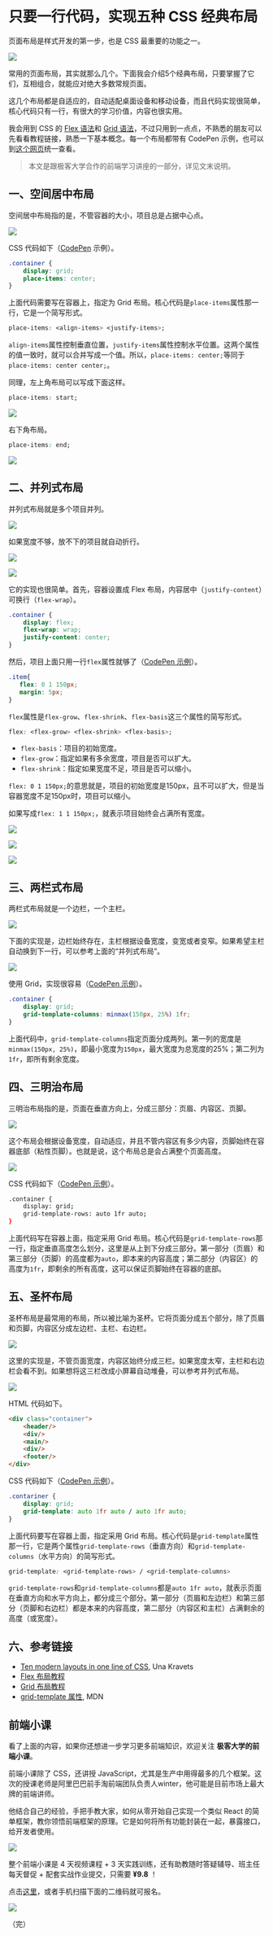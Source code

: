 # 只要一行代码，实现五种 CSS 经典布局

页面布局是样式开发的第一步，也是 CSS 最重要的功能之一。

![](https://www.wangbase.com/blogimg/asset/202008/bg2020080719.jpg)

常用的页面布局，其实就那么几个。下面我会介绍5个经典布局，只要掌握了它们，互相组合，就能应对绝大多数常规页面。

这几个布局都是自适应的，自动适配桌面设备和移动设备，而且代码实现很简单，核心代码只有一行，有很大的学习价值，内容也很实用。

我会用到 CSS 的 [Flex 语法](http://www.ruanyifeng.com/blog/2015/07/flex-grammar.html)和 [Grid 语法](http://www.ruanyifeng.com/blog/2019/03/grid-layout-tutorial.html)，不过只用到一点点，不熟悉的朋友可以先看看教程链接，熟悉一下基本概念。每一个布局都带有 CodePen 示例，也可以到[这个网页](https://1linelayouts.glitch.me/)统一查看。

> 本文是跟极客大学合作的前端学习讲座的一部分，详见文末说明。

## 一、空间居中布局

空间居中布局指的是，不管容器的大小，项目总是占据中心点。

![](https://www.wangbase.com/blogimg/asset/202008/bg2020080703.jpg)

CSS 代码如下（[CodePen](https://codepen.io/una/pen/YzyYbBx) 示例）。

```css
.container {
    display: grid;
    place-items: center;
} 
```

上面代码需要写在容器上，指定为 Grid 布局。核心代码是`place-items`属性那一行，它是一个简写形式。

```css
place-items: <align-items> <justify-items>;
```

`align-items`属性控制垂直位置，`justify-items`属性控制水平位置。这两个属性的值一致时，就可以合并写成一个值。所以，`place-items: center;`等同于`place-items: center center;`。

同理，左上角布局可以写成下面这样。

```css
place-items: start;
```

![](https://www.wangbase.com/blogimg/asset/202008/bg2020080704.jpg)

右下角布局。

```css
place-items: end;
```

![](https://www.wangbase.com/blogimg/asset/202008/bg2020080705.jpg)


## 二、并列式布局

并列式布局就是多个项目并列。

![](https://www.wangbase.com/blogimg/asset/202008/bg2020080706.jpg)

如果宽度不够，放不下的项目就自动折行。

![](https://www.wangbase.com/blogimg/asset/202008/bg2020080707.jpg)

![](https://www.wangbase.com/blogimg/asset/202008/bg2020080708.jpg)

它的实现也很简单。首先，容器设置成 Flex 布局，内容居中（`justify-content`）可换行（`flex-wrap`）。

```css
.container {
    display: flex;
    flex-wrap: wrap;
    justify-content: center;
}
```

然后，项目上面只用一行`flex`属性就够了（[CodePen 示例](https://codepen.io/una/pen/WNQdBza)）。

```css
.item{
   flex: 0 1 150px;
   margin: 5px;
}
```

`flex`属性是`flex-grow`、`flex-shrink`、`flex-basis`这三个属性的简写形式。

```css
flex: <flex-grow> <flex-shrink> <flex-basis>;
```

- `flex-basis`：项目的初始宽度。
- `flex-grow`：指定如果有多余宽度，项目是否可以扩大。
- `flex-shrink`：指定如果宽度不足，项目是否可以缩小。

`flex: 0 1 150px;`的意思就是，项目的初始宽度是150px，且不可以扩大，但是当容器宽度不足150px时，项目可以缩小。

如果写成`flex: 1 1 150px;`，就表示项目始终会占满所有宽度。

![](https://www.wangbase.com/blogimg/asset/202008/bg2020080711.jpg)

![](https://www.wangbase.com/blogimg/asset/202008/bg2020080710.jpg)

![](https://www.wangbase.com/blogimg/asset/202008/bg2020080709.jpg)

## 三、两栏式布局

两栏式布局就是一个边栏，一个主栏。

![](https://www.wangbase.com/blogimg/asset/202008/bg2020080712.jpg)

下面的实现是，边栏始终存在，主栏根据设备宽度，变宽或者变窄。如果希望主栏自动换到下一行，可以参考上面的“并列式布局”。

![](https://www.wangbase.com/blogimg/asset/202008/bg2020080714.jpg)

使用 Grid，实现很容易（[CodePen 示例](https://codepen.io/una/pen/gOaNeWL)）。

```css
.container {
    display: grid;
    grid-template-columns: minmax(150px, 25%) 1fr;
}
```

上面代码中，`grid-template-columns`指定页面分成两列。第一列的宽度是`minmax(150px, 25%)`，即最小宽度为`150px`，最大宽度为总宽度的25%；第二列为`1fr`，即所有剩余宽度。

## 四、三明治布局

三明治布局指的是，页面在垂直方向上，分成三部分：页眉、内容区、页脚。

![](https://www.wangbase.com/blogimg/asset/202008/bg2020080715.jpg)

这个布局会根据设备宽度，自动适应，并且不管内容区有多少内容，页脚始终在容器底部（粘性页脚）。也就是说，这个布局总是会占满整个页面高度。

![](https://www.wangbase.com/blogimg/asset/202008/bg2020080716.jpg)

CSS 代码如下（[CodePen 示例](https://codepen.io/una/pen/bGVXPWB)）。

```bash
.container {
    display: grid;
    grid-template-rows: auto 1fr auto;
}
```

上面代码写在容器上面，指定采用 Grid 布局。核心代码是`grid-template-rows`那一行，指定垂直高度怎么划分，这里是从上到下分成三部分。第一部分（页眉）和第三部分（页脚）的高度都为`auto`，即本来的内容高度；第二部分（内容区）的高度为`1fr`，即剩余的所有高度，这可以保证页脚始终在容器的底部。

## 五、圣杯布局

圣杯布局是最常用的布局，所以被比喻为圣杯。它将页面分成五个部分，除了页眉和页脚，内容区分成左边栏、主栏、右边栏。

![](https://www.wangbase.com/blogimg/asset/202008/bg2020080717.jpg)

这里的实现是，不管页面宽度，内容区始终分成三栏。如果宽度太窄，主栏和右边栏会看不到。如果想将这三栏改成小屏幕自动堆叠，可以参考并列式布局。

![](https://www.wangbase.com/blogimg/asset/202008/bg2020080718.jpg)

HTML 代码如下。

```html
<div class="container">
    <header/>
    <div/>
    <main/>
    <div/>
    <footer/>
</div>
```

CSS 代码如下（[CodePen 示例](https://codepen.io/una/pen/mdVbdBy)）。

```css
.contariner {
    display: grid;
    grid-template: auto 1fr auto / auto 1fr auto;
}
```

上面代码要写在容器上面，指定采用 Grid 布局。核心代码是`grid-template`属性那一行，它是两个属性`grid-template-rows`（垂直方向）和`grid-template-columns`（水平方向）的简写形式。

```css
grid-template: <grid-template-rows> / <grid-template-columns>
```

`grid-template-rows`和`grid-template-columns`都是`auto 1fr auto`，就表示页面在垂直方向和水平方向上，都分成三个部分。第一部分（页眉和左边栏）和第三部分（页脚和右边栏）都是本来的内容高度，第二部分（内容区和主栏）占满剩余的高度（或宽度）。

## 六、参考链接

- [Ten modern layouts in one line of CSS](https://web.dev/one-line-layouts/), Una Kravets
- [Flex 布局教程](http://www.ruanyifeng.com/blog/2015/07/flex-grammar.html)
- [Grid 布局教程](http://www.ruanyifeng.com/blog/2019/03/grid-layout-tutorial.html)
- [grid-template 属性](https://developer.mozilla.org/en-US/docs/Web/CSS/grid-template), MDN

## 前端小课

看了上面的内容，如果你还想进一步学习更多前端知识，欢迎关注 **极客大学的前端小课**。

前端小课除了 CSS，还讲授 JavaScript，尤其是生产中用得最多的几个框架。这次的授课老师是阿里巴巴前手淘前端团队负责人winter，他可能是目前市场上最大牌的前端讲师。

他结合自己的经验，手把手教大家，如何从零开始自己实现一个类似 React 的简单框架，教你领悟前端框架的原理。它是如何将所有功能封装在一起，暴露接口，给开发者使用。

![](https://www.wangbase.com/blogimg/asset/202008/bg2020080720.jpg)

整个前端小课是 4 天视频课程 + 3 天实践训练，还有助教随时答疑辅导、班主任每天督促 + 配套实战作业提交，只需要 **¥9.8** ！

点击[这里](http://gk.link/a/10klN)，或者手机扫描下面的二维码就可报名。

![](https://www.wangbase.com/blogimg/asset/202008/bg2020080721.jpg)

（完）
